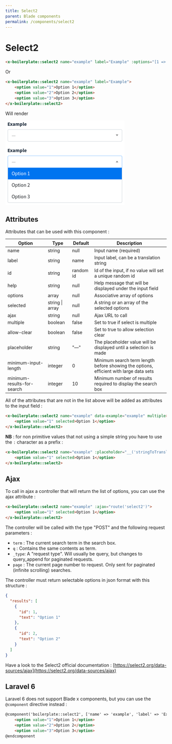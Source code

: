 ```yaml
---
title: Select2
parent: Blade components
permalink: /components/select2
---
```


# Select2

```html
<x-boilerplate::select2 name="example" label="Example" :options="[1 => 'Option 1', 2 => 'Option 2', 3 => 'Option 3']" />
```

Or

```html
<x-boilerplate::select2 name="example" label="Example">
    <option value="1">Option 1</option>
    <option value="2">Option 2</option>
    <option value="3">Option 3</option>
</x-boilerplate::select2>
```

Will render

![Input](../assets/img/components/select2.png)

## Attributes

Attributes that can be used with this component :

| Option | Type | Default | Description |
| --- | --- | --- | --- |
| name | string | null | Input name (required) |
| label | string | name | Input label, can be a translation string |
| id | string | random id | Id of the input, if no value will set a unique random id |
| help | string | null | Help message that will be displayed under the input field |
| options | array | null | Associative array of options |
| selected | string &#124; array | null | A string or an array of the selected options |
| ajax | string | null | Ajax URL to call |
| multiple | boolean | false | Set to true if select is multiple |
| allow-clear | boolean | false | Set to true to allow selection clear |
| placeholder | string | "—" | The placeholder value will be displayed until a selection is made |
| minimum-input-length | integer | 0 | Minimum search term length before showing the options, efficient with large data sets |
| minimum-results-for-search | integer | 10 | Minimum number of results required to display the search box |

All of the attributes that are not in the list above will be added as attributes to the input field :

```html
<x-boilerplate::select2 name="example" data-example="example" multiple>
    <option value="1" selected>Option 1</option>
</x-boilerplate::select2>
```

**NB** : for non primitive values that not using a simple string you have to use the `:` character as a prefix :

```html
<x-boilerplate::select2 name="example" :placeholder="__('stringToTranslate')">
    <option value="1" selected>Option 1</option>
</x-boilerplate::select2>
```

## Ajax

To call in ajax a controller that will return the list of options, you can use the ajax attribute :

```html
<x-boilerplate::select2 name="example" :ajax="route('select2')">
    <option value="1" selected>Option 1</option>
</x-boilerplate::select2>
```

The controller will be called with the type "POST" and the following request parameters :

* `term` : The current search term in the search box.
* `q` : Contains the same contents as term.
* `_type`: A "request type". Will usually be query, but changes to query_append for paginated requests.
* `page` : The current page number to request. Only sent for paginated (infinite scrolling) searches.

The controller must return selectable options in json format with this structure :

```json
{
  "results": [
    {
      "id": 1,
      "text": "Option 1"
    },
    {
      "id": 2,
      "text": "Option 2"
    }
  ]
}
```

Have a look to the Select2 official documentation : [https://select2.org/data-sources/ajax](https://select2.org/data-sources/ajax)

## Laravel 6

Laravel 6 does not support Blade x components, but you can use the `@component` directive instead :

```html
@component('boilerplate::select2', ['name' => 'example', 'label' => 'Example'])
    <option value="1">Option 1</option>
    <option value="2">Option 2</option>
    <option value="3">Option 3</option>
@endcomponent
```